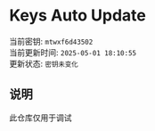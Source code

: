 # Keys Auto Update

当前密钥: `mtwxf6d43502`  
当前更新时间: `2025-05-01 18:10:55`   
更新状态: `密钥未变化`  
  
## 说明
此仓库仅用于调试 
